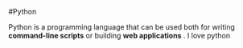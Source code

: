 #Python



Python is a programming language that can be used both for writing **command-line scripts** or building **web applications** . I love python